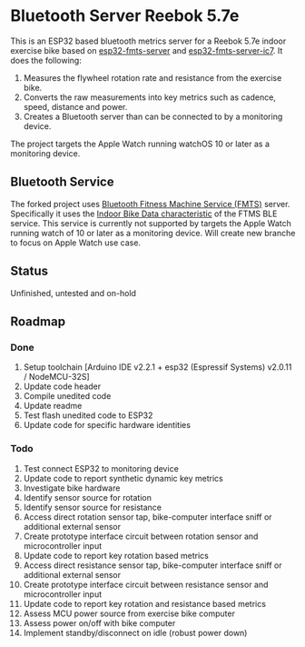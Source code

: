 # Bluetooth Server Reebok 5.7e

This is an ESP32 based bluetooth metrics server for a Reebok 5.7e indoor exercise bike based on [esp32-fmts-server](https://github.com/jamesjmtaylor/esp32-ftms-server) and [esp32-fmts-server-ic7](https://github.com/damndemento/esp32-ftms-server-ic7). It does the following:

1. Measures the flywheel rotation rate and resistance from the exercise bike.
1. Converts the raw measurements into key metrics such as cadence, speed, distance and power.
1. Creates a Bluetooth server than can be connected to by a monitoring device.

The project targets the Apple Watch running watchOS 10 or later as a monitoring device.

## Bluetooth Service
The forked project uses [Bluetooth Fitness Machine Service (FMTS)](https://www.bluetooth.com/specifications/specs/fitness-machine-service-1-0/) server. Specifically it uses the [Indoor Bike Data characteristic](https://www.bluetooth.com/wp-content/uploads/Sitecore-Media-Library/Gatt/Xml/Characteristics/org.bluetooth.characteristic.indoor_bike_data.xml) of the FTMS BLE service. This service is currently not supported by targets the Apple Watch running watch of 10 or later as a monitoring device. Will create new branche to focus on Apple Watch use case.

## Status
Unfinished, untested and on-hold

## Roadmap
### Done
1. Setup toolchain [Arduino IDE v2.2.1 + esp32 (Espressif Systems) v2.0.11 / NodeMCU-32S]
1. Update code header
1. Compile unedited code
1. Update readme
1. Test flash unedited code to ESP32
1. Update code for specific hardware identities

### Todo
1. Test connect ESP32 to monitoring device
1. Update code to report synthetic dynamic key metrics
1. Investigate bike hardware
1. Identify sensor source for rotation
1. Identify sensor source for resistance
1. Access direct rotation sensor tap, bike-computer interface sniff or additional external sensor
1. Create prototype interface circuit between rotation sensor and microcontroller input
1. Update code to report key rotation based metrics
1. Access direct resistance sensor tap, bike-computer interface sniff or additional external sensor
1. Create prototype interface circuit between resistance sensor and microcontroller input
1. Update code to report key rotation and resistance based metrics
1. Assess MCU power source from exercise bike computer
1. Assess power on/off with bike computer
1. Implement standby/disconnect on idle (robust power down)
